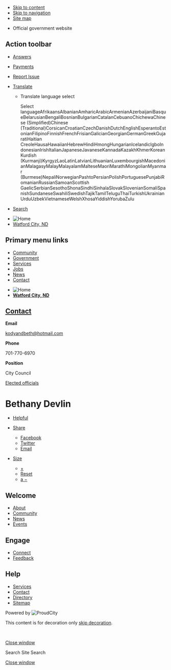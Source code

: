 - [Skip to content](https://cityofwatfordcity.gov/contacts/bethany-devlin/)
- [Skip to navigation](https://cityofwatfordcity.gov/contacts/bethany-devlin/)
- [Site map](https://cityofwatfordcity.gov/sitemap)

<!--THE END-->

- Official government website

## Action toolbar

- [Answers](https://cityofwatfordcity.gov/contacts/bethany-devlin "Answers")
- [Payments](https://cityofwatfordcity.gov/contacts/bethany-devlin "Payments")
- [Report Issue](https://cityofwatfordcity.gov/contacts/bethany-devlin "Report Issue")
- [Translate](https://cityofwatfordcity.gov/contacts/bethany-devlin "Translate")
  
  - Translate language select
    
    Select languageAfrikaansAlbanianAmharicArabicArmenianAzerbaijaniBasqueBelarusianBengaliBosnianBulgarianCatalanCebuanoChichewaChinese (Simplified)Chinese (Traditional)CorsicanCroatianCzechDanishDutchEnglishEsperantoEstonianFilipinoFinnishFrenchFrisianGalicianGeorgianGermanGreekGujaratiHaitian CreoleHausaHawaiianHebrewHindiHmongHungarianIcelandicIgboIndonesianIrishItalianJapaneseJavaneseKannadaKazakhKhmerKoreanKurdish (Kurmanji)KyrgyzLaoLatinLatvianLithuanianLuxembourgishMacedonianMalagasyMalayMalayalamMalteseMaoriMarathiMongolianMyanmar (Burmese)NepaliNorwegianPashtoPersianPolishPortuguesePunjabiRomanianRussianSamoanScottish GaelicSerbianSesothoShonaSindhiSinhalaSlovakSlovenianSomaliSpanishSundaneseSwahiliSwedishTajikTamilTeluguThaiTurkishUkrainianUrduUzbekVietnameseWelshXhosaYiddishYorubaZulu

<!--THE END-->

- [Search](https://cityofwatfordcity.gov/contacts/bethany-devlin "Search")

<!--THE END-->

- ![Home](https://storage.googleapis.com/proudcity/watfordcitynd/2024/07/MC-WatfordCity-Logo-FC.pdf-213x64.png "Home")
- [Watford City, ND](https://cityofwatfordcity.gov "Home")

## Primary menu links

- [Community](https://cityofwatfordcity.gov/community)
- [Government](https://cityofwatfordcity.gov/government)
- [Services](https://cityofwatfordcity.gov/services)
- [Jobs](https://cityofwatfordcity.gov/jobs-2)
- [News](https://cityofwatfordcity.gov/news)
- [Contact](https://cityofwatfordcity.gov/contact)

<!--THE END-->

- ![Home](https://storage.googleapis.com/proudcity/watfordcitynd/2024/07/MC-WatfordCity-Logo-FC.pdf-213x64.png "Home")
- [**Watford City, ND**](https://cityofwatfordcity.gov "Home")

## [Contact](https://cityofwatfordcity.gov/contact)

**Email**

[kodyandbeth@hotmail.com](mailto:kodyandbeth@hotmail.com)

**Phone**

701-770-6970

**Position**

City Council

[Elected officials](https://cityofwatfordcity.gov/contact?filter_categories%5B%5D=57)

# Bethany Devlin

- [Helpful](https://cityofwatfordcity.gov/contacts/bethany-devlin "This page makes me proud")
- [Share](https://cityofwatfordcity.gov/contacts/bethany-devlin)
  
  - [Facebook](https://www.facebook.com/sharer/sharer.php?u=https%3A%2F%2Fcityofwatfordcity.gov%2Fcontacts%2Fbethany-devlin%3Fstaff-member%3Dbethany-devlin%26post_type%3Dstaff-member%26name%3Dbethany-devlin "Share on Facebook")
  - [Twitter](https://twitter.com/share?url=https%3A%2F%2Fcityofwatfordcity.gov%2Fcontacts%2Fbethany-devlin%3Fstaff-member%3Dbethany-devlin%26post_type%3Dstaff-member%26name%3Dbethany-devlin "Share on Twitter")
  - [Email](mailto:?subject=Bethany%20Devlin%20from%20Watford%20City%2C%20ND&body=Read%20more%3A%20https%3A%2F%2Fcityofwatfordcity.gov%2Fcontacts%2Fbethany-devlin%3Fstaff-member%3Dbethany-devlin%26post_type%3Dstaff-member%26name%3Dbethany-devlin "Share by Email")
- [Size](https://cityofwatfordcity.gov/contacts/bethany-devlin)
  
  - [+](https://cityofwatfordcity.gov/contacts/bethany-devlin "Increase Font Size")
  - [Reset](https://cityofwatfordcity.gov/contacts/bethany-devlin "Reset Font Size")
  - [a −](https://cityofwatfordcity.gov/contacts/bethany-devlin "Decrease Font Size")

## Welcome

- [About](https://cityofwatfordcity.gov/about)
- [Community](https://cityofwatfordcity.gov/community)
- [News](https://cityofwatfordcity.gov/news)
- [Events](https://www.watfordcityevents.com/all/Calendar/List)

## Engage

- [Connect](https://cityofwatfordcity.gov/connect)
- [Feedback](https://cityofwatfordcity.gov/feedback)

## Help

- [Services](https://cityofwatfordcity.gov/services)
- [Contact](https://cityofwatfordcity.gov/contact)
- [Directory](https://cityofwatfordcity.gov/directory)
- [Sitemap](https://cityofwatfordcity.gov/sitemap)

Powered by ![ProudCity](https://cityofwatfordcity.gov/wp-content/plugins/wp-proud-core/assets/images/logo-white-1x.png)

This content is for decoration only [skip decoration](https://cityofwatfordcity.gov/contacts/bethany-devlin/).

<!--THE END-->

 

[Close window](https://cityofwatfordcity.gov/contacts/bethany-devlin)

Search Site Search

[Close window](https://cityofwatfordcity.gov/contacts/bethany-devlin)